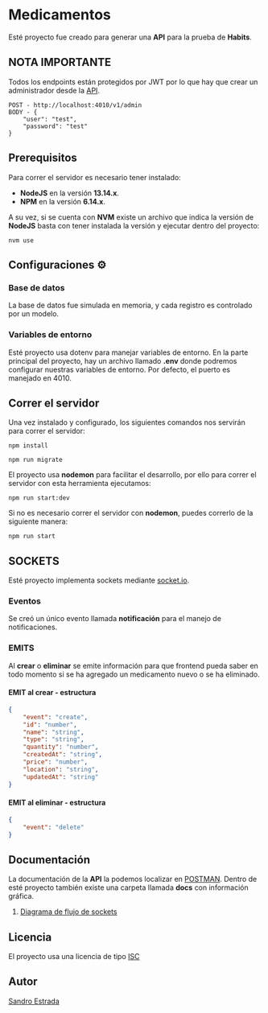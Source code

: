 # Medicamentos

Esté proyecto fue creado para generar una **API** para la prueba de **Habits**.

## NOTA IMPORTANTE
Todos los endpoints están protegidos por JWT por lo que hay que crear un administrador desde la [API](https://documenter.getpostman.com/view/4955309/Tz5qaxaM).

```
POST - http://localhost:4010/v1/admin
BODY - {
    "user": "test",
    "password": "test"
}
```

## Prerequisitos

Para correr el servidor es necesario tener instalado:

- **NodeJS** en la versión **13.14.x**.
- **NPM** en la versión **6.14.x**.

A su vez, si se cuenta con **NVM** existe un archivo que indica la versión de **NodeJS**
basta con tener instalada la versión y ejecutar dentro del proyecto:

```
nvm use
```

## Configuraciones ⚙

### Base de datos

La base de datos fue simulada en memoria, y cada registro es controlado por un modelo.

### Variables de entorno

Esté proyecto usa dotenv para manejar variables de entorno.
En la parte principal del proyecto, hay un archivo llamado **.env** donde podremos configurar
nuestras variables de entorno.
Por defecto, el puerto es manejado en 4010.

## Correr el servidor

Una vez instalado y configurado, los siguientes comandos nos servirán para correr el servidor:

```
npm install
```

```
npm run migrate
```
El proyecto usa **nodemon** para facilitar el desarrollo, por ello para correr el servidor con
esta herramienta ejecutamos:

```
npm run start:dev
```

Si no es necesario correr el servidor con **nodemon**, puedes correrlo de la siguiente manera:

```
npm run start
```

## SOCKETS
Esté proyecto implementa sockets mediante [socket.io](https://socket.io/).
### Eventos
Se creó un único evento llamada **notificación** para el manejo de notificaciones.
### EMITS
Al **crear** o **eliminar** se emite información para que frontend pueda saber en todo momento si se ha agregado un medicamento nuevo o se ha eliminado.

#### EMIT al crear - estructura
```json
{
    "event": "create",
    "id": "number",
    "name": "string",
    "type": "string",
    "quantity": "number",
    "createdAt": "string",
    "price": "number",
    "location": "string",
    "updatedAt": "string"
}
```

#### EMIT al eliminar - estructura
```json
{
    "event": "delete"
}
```

## Documentación
La documentación de la **API** la podemos localizar en [POSTMAN](https://documenter.getpostman.com/view/4955309/Tz5qaxaM).
Dentro de esté proyecto también existe una carpeta llamada **docs** con información gráfica.
1. [Diagrama de flujo de sockets](docs/Diagrama_flujo_socket.png)

## Licencia

El proyecto usa una licencia de tipo [ISC](https://opensource.org/licenses/ISC)

## Autor

[Sandro Estrada](https://www.linkedin.com/in/sandro-estrada-elizondo-1b5411171/)
